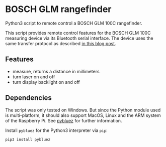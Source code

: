 # BOSCH GLM rangefinder

Python3 script to remote control a BOSCH GLM 100C rangefinder.

This script provides remote control features for the BOSCH GLM 100C measuring device via its Bluetooth serial interface. The device uses the same transfer protocol as described [in this blog post](https://www.eevblog.com/forum/projects/hacking-the-bosch-glm-20-laser-measuring-tape/msg1331649/#msg1331649).

## Features

* measure, returns a distance in millimeters
* turn laser on and off
* turn display backlight on and off

## Dependencies

The script was only tested on Windows. But since the Python module used is multi-platform, it should also support MacOS, Linux and the ARM system of the Raspberry Pi. See [pybluez](https://github.com/pybluez/pybluez) for further information.


Install `pybluez` for the Python3 interpreter via `pip`:

```
pip3 install pybluez
```